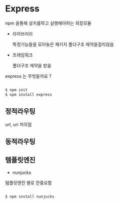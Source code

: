 # Express

npm 을통해 설치를하고 실행해야하는 외장모듈

-   라이브러리

    특정기능들을 모아놓은 패키지
    폴더구조 제약을걸지않음

-   프레임워크

    폴더구조 제약을 받음

express 는 무엇을까요 ?

```sh

$ npm init
$ npm install express
```

## 정적라우팅

url, uri 차이점

## 동적라우팅

## 템플릿엔진

-   nunjucks

템플릿엔진 별로 안중요함

```sh

$ npm install nunjucks
```
